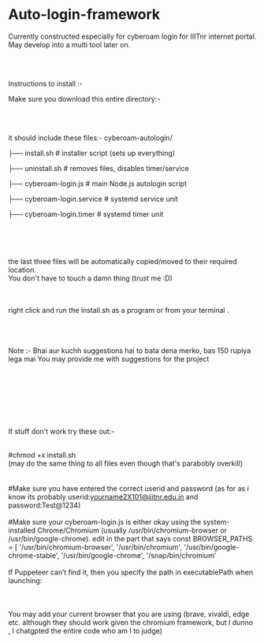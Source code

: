 # Auto-login-framework
<p>Currently constructed especially for cyberoam login for IIITnr internet portal. 
May develop into a multi tool later on.</p>

<br>
<br>
<p>Instructions to install :-</p> 


<p>Make sure you download this entire directory:-</p> 
<br>
<br>

<p>it should include these files:- cyberoam-autologin/</p>

├── install.sh                 # installer script (sets up everything)

├── uninstall.sh               # removes files, disables timer/service

├── cyberoam-login.js          # main Node.js autologin script

├── cyberoam-login.service     # systemd service unit

├── cyberoam-login.timer       # systemd timer unit

<br>
<br>
<br>

the last three files will be automatically copied/moved to their required location. 
<br>You don't have to touch a damn thing (trust me :D)

<br>
<br>
right click and run the install.sh as a program or from your terminal .

<br>
<br>
<br>
<br>

Note :- Bhai aur kuchh suggestions hai to bata dena merko, bas 150 rupiya lega mai 
You may provide me with suggestions for the project

<br>
<br>
<br>
<br>
<br>
<br>


If stuff don't work try these out:-
<br>
<br>

#chmod +x install.sh 
<br>
(may do the same thing to all files even though that's parabobly overkill)
<br>
<br>
<br>
#Make sure you have entered the correct userid and password (as for as i know its probably userid:yourname2X101@iiitnr.edu.in and password:Test@1234)
<br>
<br>
#Make sure your cyberoam-login.js is either okay using the system-installed Chrome/Chromium (usually /usr/bin/chromium-browser or /usr/bin/google-chrome).
edit in the part that says const BROWSER_PATHS = [
  '/usr/bin/chromium-browser',
  '/usr/bin/chromium',
  '/usr/bin/google-chrome-stable',
  '/usr/bin/google-chrome',
  '/snap/bin/chromium'
<br>
<br>
If Puppeteer can’t find it, then you specify the path in executablePath when launching:
<br>
<br>
<br>
<br>
You may add your current browser that you are using (brave, vivaldi, edge etc. although they should work given the chromium framework, 
but I dunno , I chatgpted the entire code who am I to judge)
